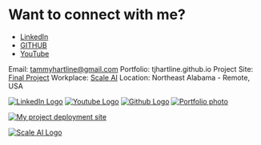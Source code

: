 # Want to connect with me?

- [LinkedIn](https://www.linkedin.com/in/tammy-hartline-91981266/)
- [GITHUB](https://github.com/tjhartline/)
- [YouTube](https://www.youtube.com/channel/UC3sBxi6RQu1zhTHehBMAvdg)

Email: tammyhartline@gmail.com
Portfolio: tjhartline.github.io
Project Site: [Final Project](https://tammyhartlinescapstone.onrender.com)
Workplace: [Scale AI](https://scale.com)
Location: Northeast Alabama - Remote, USA

[![LinkedIn Logo](https://cdn1.iconfinder.com/data/icons/logotypes/32/circle-linkedin-512.png)](https://www.linkedin.com/in/tammy-hartline-91981266/) [![Youtube Logo](https://cdn1.iconfinder.com/data/icons/logotypes/32/youtube-512.png)](https://www.youtube.com/channel/UC3sBxi6RQu1zhTHehBMAvdg) [![Github Logo](https://cdn3.iconfinder.com/data/icons/social-media-2253/25/Group-512.png)](https://github.com/tjhartline/)
[![Portfolio photo](https://avatars.githubusercontent.com/u/93747265?v=4)](https://tjhartline.github.io)

[![My project deployment site](https://cdn0.iconfinder.com/data/icons/software-16/20/software_cmd-512.png)](https://tammyhartlinescapstone.onrender.com)

[![Scale AI Logo](https://scale.com/_next/image?url=%2F_next%2Fstatic%2Fmedia%2Fwhole-model.007318cc.png&w=992&q=75)](https://scale.com)
